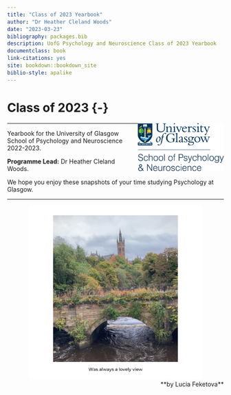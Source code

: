 ```yaml
--- 
title: "Class of 2023 Yearbook"
author: "Dr Heather Cleland Woods"
date: "2023-03-23"
bibliography: packages.bib
description: UofG Psychology and Neuroscience Class of 2023 Yearbook
documentclass: book
link-citations: yes
site: bookdown::bookdown_site
biblio-style: apalike
---
```




# Class of 2023 {-}

<img src="images/SchoolBadge.png" style="width: 200px; float: right;">

---

Yearbook for the University of Glasgow School of Psychology and Neuroscience 2022-2023. 

**Programme Lead:** Dr Heather Cleland Woods.

We hope you enjoy these snapshots of your time studying Psychology at Glasgow.

---

<div align = "center">
<img height = "80%" width = "80%" src="images/Uni_view.png"> 
<br>
<span style = "float: right;">**by Lucia Feketova**</span>
</div>
